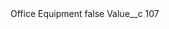 <?xml version="1.0" encoding="UTF-8"?>
<CustomMetadata xmlns="http://soap.sforce.com/2006/04/metadata" xmlns:xsi="http://www.w3.org/2001/XMLSchema-instance" xmlns:xsd="http://www.w3.org/2001/XMLSchema">
    <label>Office Equipment</label>
    <protected>false</protected>
    <values>
        <field>Value__c</field>
        <value xsi:type="xsd:string">107</value>
    </values>
</CustomMetadata>
